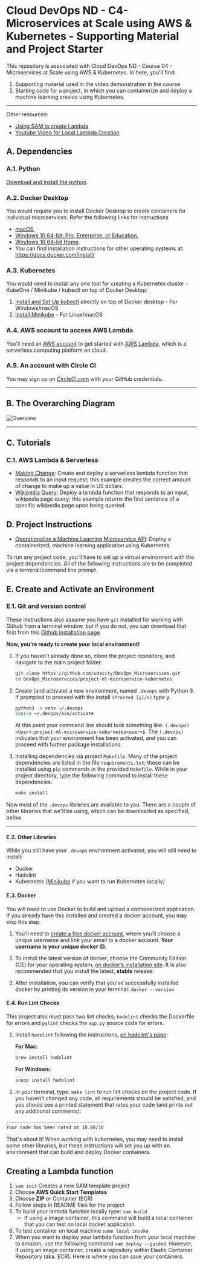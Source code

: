 # Cloud DevOps ND - C4- Microservices at Scale using AWS & Kubernetes - Supporting Material and Project Starter

This repository is associated with Cloud DevOps ND - Course 04 - Microservices at Scale using AWS & Kubernetes. In here, you'll find:

1. Supporting material used in the video demonstration in the course
2. Starting code for a project, in which you can containerize and deploy a machine learning srevice using Kubernetes.

---

Other resources:

- [Using SAM to create Lambda](https://codeolives.com/2019/09/19/vs-code-build-debug-and-deploy-aws-lambda-functions-using-visual-studio-code/)
- [Youtube Video for Local Lambda Creation](https://youtu.be/fEZE3rm8Ma8)

## A. Dependencies

### A.1. Python

[Download and install the python](https://www.python.org/downloads/).

### A.2. Docker Desktop

You would require you to install Docker Desktop to create containers for individual microservices. Refer the following links for instructions

- [macOS](https://docs.docker.com/docker-for-mac/install/),
- [Windows 10 64-bit: Pro, Enterprise, or Education](https://docs.docker.com/docker-for-windows/install/),
- [Windows  10 64-bit Home](https://docs.docker.com/toolbox/toolbox_install_windows/).
- You can find installation instructions for other operating systems at:  <https://docs.docker.com/install/>

### A.3. Kubernetes

You would need to install any one tool for creating a Kubernetes cluster - KubeOne / Minikube / kubectl on top of Docker Desktop:

1. [Install and Set Up kubectl](https://kubernetes.io/docs/tasks/tools/install-kubectl/) directly on top of Docker desktop - For Windows/macOS
2. [Install Minikube](https://kubernetes.io/docs/tasks/tools/install-minikube/) - For Linux/macOS

### A.4. AWS account to access AWS Lambda

You'll need an [AWS account](https://aws.amazon.com/free/?all-free-tier.&all-free-tier.sort-by=item.additionalFields.SortRank&all-free-tier.sort-order=asc) to get started with [AWS Lambda](https://aws.amazon.com/lambda/), which is a serverless computing platform on cloud.  

### A.5. An account with Circle CI

You may sign up on [CircleCI.com](https://circleci.com/signup/) with your GitHub credentials.

---

## B. The Overarching Diagram

![Overview](https://camo.githubusercontent.com/bb29cd924f9eb66730bbf7b0ed069a6ae03d2f1a/68747470733a2f2f757365722d696d616765732e67697468756275736572636f6e74656e742e636f6d2f35383739322f35353335343438332d62616537616638302d353437612d313165392d393930392d6135363231323531303635622e706e67)

---

## C. Tutorials

### C.1. AWS Lambda & Serverless

- [Making Change](https://github.com/udacity/DevOps_Microservices/tree/master/lambda-functions/make-change-tutorial): Create and deploy a serverless lambda function that responds to an input request; this example creates the correct amount of change to make up a value in US dollars.
- [Wikipedia Query](https://github.com/udacity/DevOps_Microservices/tree/master/lambda-functions/wikipedia-query): Deploy a lambda function that responds to an input, wikipedia page query; this example returns the first sentence of a specific wikipedia page upon being queried.

## D. Project Instructions

- [Operationalize a Machine Learning Microservice API](https://github.com/udacity/DevOps_Microservices/tree/master/project-ml-microservice-kubernetes): Deploy a containerized, machine learning application using Kubernetes.

To run any project code, you'll have to set up a virtual environment with the project dependencies. All of the following instructions are to be completed via a terminal/command line prompt.

## E. Create and Activate an Environment

### E.1. Git and version control

These instructions also assume you have `git` installed for working with Github from a terminal window, but if you do not, you can download that first from this [Github installation page](https://www.atlassian.com/git/tutorials/install-git).

**Now, you're ready to create your local environment!**

1. If you haven't already done so, clone the project repository, and navigate to the main project folder.

    ```bash
    git clone https://github.com/udacity/DevOps_Microservices.git
    cd DevOps_Microservices/project-ml-microservice-kubernetes
    ```

2. Create (and activate) a new environment, named `.devops` with Python 3. If prompted to proceed with the install `(Proceed [y]/n)` type y.

    ```bash
    python3 -m venv ~/.devops
    source ~/.devops/bin/activate
    ```

    At this point your command line should look something like: `(.devops) <User>:project-ml-microservice-kubernetes<user>$`. The `(.devops)` indicates that your environment has been activated, and you can proceed with further package installations.

3. Installing dependencies via project `Makefile`. Many of the project dependencies are listed in the file `requirements.txt`; these can be installed using `pip` commands in the provided `Makefile`. While in your project directory, type the following command to install these dependencies.

    ```bash
    make install
    ```

Now most of the `.devops` libraries are available to you. There are a couple of other libraries that we'll be using, which can be downloaded as specified, below.

---

#### E.2. Other Libraries

While you still have your `.devops` environment activated, you will still need to install:

- Docker
- Hadolint
- Kubernetes ([Minikube](https://kubernetes.io/docs/tasks/tools/install-minikube/) if you want to run Kubernetes locally)

#### E.3. Docker

You will need to use Docker to build and upload a containerized application. If you already have this installed and created a docker account, you may skip this step.

1. You’ll need to [create a free docker account](https://hub.docker.com/signup), where you’ll choose a unique username and link your email to a docker account. **Your username is your unique docker ID.**

2. To install the latest version of docker, choose the Community Edition (CE) for your operating system, [on docker’s installation site](https://docs.docker.com/v17.12/install/). It is also recommended that you install the latest, **stable** release:

3. After installation, you can verify that you’ve successfully installed docker by printing its version in your terminal: `docker --version`

#### E.4. Run Lint Checks

This project also must pass two lint checks; `hadolint` checks the Dockerfile for errors and `pylint` checks the `app.py` source code for errors.

1. Install `hadolint` following the instructions, [on hadolint's page]( https://github.com/hadolint/hadolint):

    **For Mac:**

    ```bash
    brew install hadolint
    ```

    **For Windows:**

    ```bash
    scoop install hadolint
    ```

2. In your terminal, type: `make lint` to run lint checks on the project code. If you haven’t changed any code, all requirements should be satisfied, and you should see a printed statement that rates your code (and prints out any additional comments):

```bash
------------------------------------
Your code has been rated at 10.00/10
```

That's about it! When working with kubernetes, you may need to install some other libraries, but these instructions will set you up with an environment that can build and deploy Docker containers.

## Creating a Lambda function

1. `sam init` Creates a new SAM template project
2. Choose **AWS Quick Start Templates**
3. Choose **ZIP** or Container (ECR)
4. Follow steps in README files for the project
5. To build your lambda function locally type: `sam build`
    - If using a image container, this command will build a local container that you can test on local docker application.
6. To test container on local machine `same local invoke`
7. When you want to deploy your lambda function from your local machine to amazon, use the following command `sam deploy --guided`. However, if using an image container, create a repository within Elastic Container Repository (aka. ECR).  Here is where you can save your containers.
